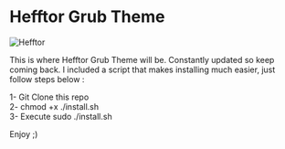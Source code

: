 # Hefftor Grub Theme

![Hefftor](https://i.imgur.com/oUstc3a.png)

This is where Hefftor Grub Theme will be. Constantly updated so keep coming back. I included a script that makes installing much easier, just follow steps below :<br />

1- Git Clone this repo<br />
2- chmod +x ./install.sh<br />
3- Execute sudo ./install.sh<br />

Enjoy ;)
